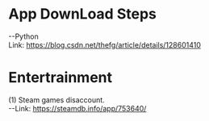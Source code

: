 # App DownLoad Steps
--Python  
  Link: https://blog.csdn.net/thefg/article/details/128601410  
  
# Entertrainment  
 (1) Steam games disaccount.  
 --Link: https://steamdb.info/app/753640/






